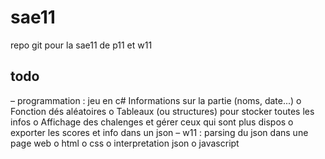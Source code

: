 # sae11
repo git pour la sae11 de p11 et w11

## todo
–	programmation : jeu en c#
Informations sur la partie (noms, date...)
o	Fonction dés aléatoires
o	Tableaux (ou structures) pour stocker toutes les infos
o	Affichage des chalenges et gérer ceux qui sont plus dispos
o	exporter les scores et info dans un json
–	w11 : parsing du json dans une page web
o	html
o	css
o	interpretation json
o	javascript 
